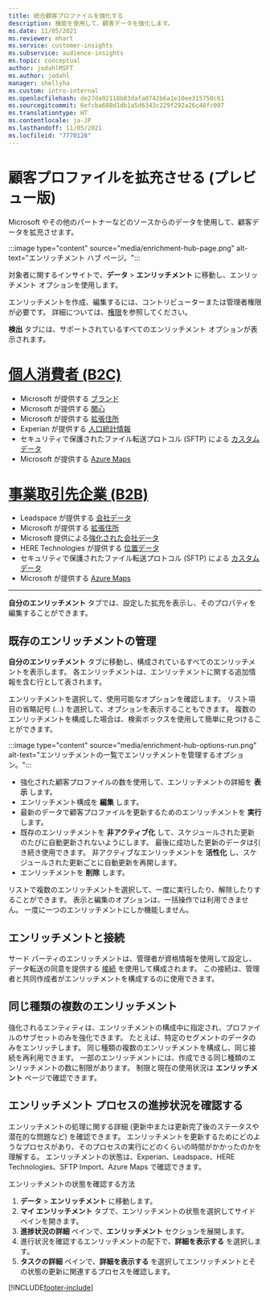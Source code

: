 ```yaml
---
title: 統合顧客プロファイルを強化する
description: 機能を使用して、顧客データを強化します。
ms.date: 11/05/2021
ms.reviewer: mhart
ms.service: customer-insights
ms.subservice: audience-insights
ms.topic: conceptual
author: jodahlMSFT
ms.author: jodahl
manager: shellyha
ms.custom: intro-internal
ms.openlocfilehash: de27da92118b83dafa0742b6a1e10ee315750c61
ms.sourcegitcommit: 6efcba688d1db1a5d6343c229f292a26c48fc007
ms.translationtype: HT
ms.contentlocale: ja-JP
ms.lasthandoff: 11/05/2021
ms.locfileid: "7770128"
---
```

# <a name="enrichment-for-customer-profiles-preview"></a>顧客プロファイルを拡充させる (プレビュー版)

Microsoft やその他のパートナーなどのソースからのデータを使用して、顧客データを拡充させます。

:::image type="content" source="media/enrichment-hub-page.png" alt-text="エンリッチメント ハブ ページ。":::

対象者に関するインサイトで、**データ** > **エンリッチメント** に移動し、エンリッチメント オプションを使用します。  

エンリッチメントを作成、編集するには、コントリビューターまたは管理者権限が必要です。 詳細については、[権限](permissions.md)を参照してください。

**検出** タブには、サポートされているすべてのエンリッチメント オプションが表示されます。

# <a name="individual-consumers-b-to-c"></a>[個人消費者 (B2C)](#tab/b2c)

- Microsoft が提供する [ブランド](enrichment-microsoft.md)
- Microsoft が提供する [関心](enrichment-microsoft.md)
- Microsoft が提供する [拡張住所](enrichment-enhanced-addresses.md) 
- Experian が提供する [人口統計情報](enrichment-experian.md)
- セキュリティで保護されたファイル転送プロトコル (SFTP) による [カスタム データ](enrichment-SFTP-custom-import.md) 
- Microsoft が提供する [Azure Maps](enrichment-azure-maps.md)

# <a name="business-accounts-b-to-b"></a>[事業取引先企業 (B2B)](#tab/b2b)

- Leadspace が提供する [会社データ](enrichment-leadspace.md)
- Microsoft が提供する [拡張住所](enrichment-enhanced-addresses.md) 
- Microsoft 提供による[強化された会社データ](enrichment-enhanced-company-data.md)
- HERE Technologies が提供する [位置データ](enrichment-here.md) 
- セキュリティで保護されたファイル転送プロトコル (SFTP) による [カスタム データ](enrichment-SFTP-custom-import.md) 
- Microsoft が提供する [Azure Maps](enrichment-azure-maps.md)

---

**自分のエンリッチメント** タブでは、設定した拡充を表示し、そのプロパティを編集することができます。

## <a name="manage-existing-enrichments"></a>既存のエンリッチメントの管理

**自分のエンリッチメント** タブに移動し、構成されているすべてのエンリッチメントを表示します。 各エンリッチメントは、エンリッチメントに関する追加情報を含む行として表されます。

エンリッチメントを選択して、使用可能なオプションを確認します。 リスト項目の省略記号 (...) を選択して、オプションを表示することもできます。 複数のエンリッチメントを構成した場合は、検索ボックスを使用して簡単に見つけることができます。

:::image type="content" source="media/enrichment-hub-options-run.png" alt-text="エンリッチメントの一覧でエンリッチメントを管理するオプション。":::

- 強化された顧客プロファイルの数を使用して、エンリッチメントの詳細を **表示** します。
- エンリッチメント構成を **編集** します。
- 最新のデータで顧客プロファイルを更新するためのエンリッチメントを **実行** します。
- 既存のエンリッチメントを **非アクティブ化** して、スケジュールされた更新のたびに自動更新されないようにします。 最後に成功した更新のデータは引き続き使用できます。 非アクティブなエンリッチメントを **活性化** し、スケジュールされた更新ごとに自動更新を再開します。
- エンリッチメントを **削除** します。

リストで複数のエンリッチメントを選択して、一度に実行したり、解除したりすることができます。 表示と編集のオプションは、一括操作では利用できません。 一度に一つのエンリッチメントにしか機能しません。

## <a name="enrichments-and-connections"></a>エンリッチメントと接続

サード パーティのエンリッチメントは、管理者が資格情報を使用して設定し、データ転送の同意を提供する [接続](connections.md) を使用して構成されます。 この接続は、管理者と共同作成者がエンリッチメントを構成するのに使用できます。  

## <a name="multiple-enrichments-of-the-same-type"></a>同じ種類の複数のエンリッチメント

強化されるエンティティは、エンリッチメントの構成中に指定され、プロファイルのサブセットのみを強化できます。 たとえば、特定のセグメントのデータのみをエンリッチします。 同じ種類の複数のエンリッチメントを構成し、同じ接続を再利用できます。 一部のエンリッチメントには、作成できる同じ種類のエンリッチメントの数に制限があります。 制限と現在の使用状況は **エンリッチメント** ページで確認できます。

## <a name="see-the-progress-of-the-enrichment-process"></a>エンリッチメント プロセスの進捗状況を確認する

エンリッチメントの処理に関する詳細 (更新中または更新完了後のステータスや潜在的な問題など) を確認できます。 エンリッチメントを更新するためにどのようなプロセスがあり、そのプロセスの実行にどのくらいの時間がかかったのかを理解する。 エンリッチメントの状態は、Experian、Leadspace、HERE Technologies、SFTP Import、Azure Maps で確認できます。

エンリッチメントの状態を確認する方法

1. **データ** > **エンリッチメント** に移動します。 
1. **マイ エンリッチメント** タブで、エンリッチメントの状態を選択してサイド ペインを開きます。 
1. **進捗状況の詳細** ペインで、**エンリッチメント** セクションを展開します。 
1. 進行状況を確認するエンリッチメントの配下で、**詳細を表示する** を選択します。 
1. **タスクの詳細** ペインで、**詳細を表示する** を選択してエンリッチメントとその状態の更新に関連するプロセスを確認します。 

[!INCLUDE[footer-include](../includes/footer-banner.md)]
